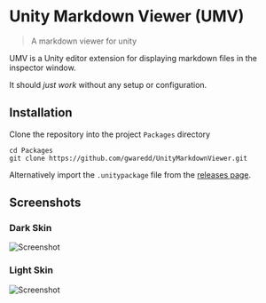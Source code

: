 # Unity Markdown Viewer (UMV)
> A markdown viewer for unity

UMV is a Unity editor extension for displaying markdown files in the inspector window.

It should _just work_ without any setup or configuration.

## Installation

Clone the repository into the project `Packages` directory

```
cd Packages
git clone https://github.com/gwaredd/UnityMarkdownViewer.git
```

Alternatively import the `.unitypackage` file from the [releases page](https://github.com/gwaredd/UnityMarkdownViewer/releases).



## Screenshots

### Dark Skin

![Screenshot](https://raw.githubusercontent.com/gwaredd/UnityMarkdownViewer/main/Documentation/images/screenshot_dark.png)

### Light Skin

![Screenshot](https://raw.githubusercontent.com/gwaredd/UnityMarkdownViewer/main/Documentation/images/screenshot_light.png)
